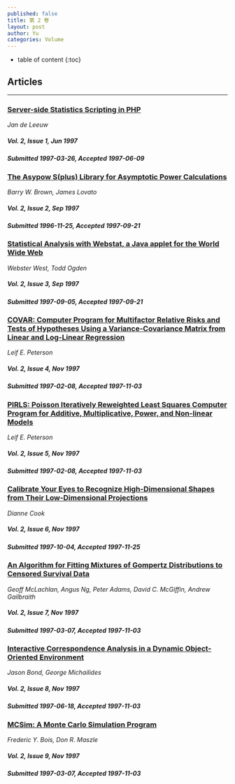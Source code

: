 ```yaml
---
published: false
title: 第 2 卷
layout: post
author: Yu
categories: Volume
---
```


* table of content
{:toc}

## Articles

***

### [Server-side Statistics Scripting in PHP](/jstatsoft/v02/i01.html)

*Jan de Leeuw*

##### Vol. 2, Issue 1, Jun 1997

##### Submitted 1997-03-26, Accepted 1997-06-09

### [The Asypow S(plus) Library for Asymptotic Power Calculations](/jstatsoft/v02/i02.html)

*Barry W. Brown, James Lovato*

##### Vol. 2, Issue 2, Sep 1997

##### Submitted 1996-11-25, Accepted 1997-09-21

### [Statistical Analysis with Webstat, a Java applet for the World Wide Web](/jstatsoft/v02/i03.html)

*Webster West, Todd Ogden*

##### Vol. 2, Issue 3, Sep 1997

##### Submitted 1997-09-05, Accepted 1997-09-21

### [COVAR: Computer Program for Multifactor Relative Risks and Tests of Hypotheses Using a Variance-Covariance Matrix from Linear and Log-Linear Regression](/jstatsoft/v02/i04.html)

*Leif E. Peterson*

##### Vol. 2, Issue 4, Nov 1997

##### Submitted 1997-02-08, Accepted 1997-11-03

### [PIRLS: Poisson Iteratively Reweighted Least Squares Computer Program for Additive, Multiplicative, Power, and Non-linear Models](/jstatsoft/v02/i05.html)

*Leif E. Peterson*

##### Vol. 2, Issue 5, Nov 1997

##### Submitted 1997-02-08, Accepted 1997-11-03

### [Calibrate Your Eyes to Recognize High-Dimensional Shapes from Their Low-Dimensional Projections](/jstatsoft/v02/i06.html)

*Dianne Cook*

##### Vol. 2, Issue 6, Nov 1997

##### Submitted 1997-10-04, Accepted 1997-11-25

### [An Algorithm for Fitting Mixtures of Gompertz Distributions to Censored Survival Data](/jstatsoft/v02/i07.html)

*Geoff McLachlan, Angus Ng, Peter Adams, David C. McGiffin, Andrew Gailbraith*

##### Vol. 2, Issue 7, Nov 1997

##### Submitted 1997-03-07, Accepted 1997-11-03

### [Interactive Correspondence Analysis in a Dynamic Object-Oriented Environment](/jstatsoft/v02/i08.html)

*Jason Bond, George Michailides*

##### Vol. 2, Issue 8, Nov 1997

##### Submitted 1997-06-18, Accepted 1997-11-03

### [MCSim: A Monte Carlo Simulation Program](/jstatsoft/v02/i09.html)

*Frederic Y. Bois, Don R. Maszle*

##### Vol. 2, Issue 9, Nov 1997

##### Submitted 1997-03-07, Accepted 1997-11-03

